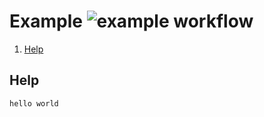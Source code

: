 # Example ![example workflow](https://github.com/triole/testing/actions/workflows/build.yaml/badge.svg)

<!--- mdtoc: toc begin -->

1. [Help](#help)<!--- mdtoc: toc end -->

## Help

```go mdox-exec="echo hello world"
hello world
```
